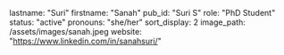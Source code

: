 lastname: "Suri"
firstname: "Sanah"
pub_id: "Suri S"
role: "PhD Student"
status: "active"
pronouns: "she/her"
sort_display: 2
image_path: /assets/images/sanah.jpeg
website: "https://www.linkedin.com/in/sanahsuri/"
